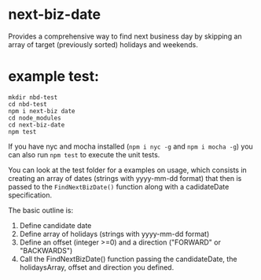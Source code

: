 # next-biz-date
Provides a comprehensive way to find next business day by skipping an array of target (previously sorted) holidays and weekends.

# example test:

```
mkdir nbd-test
cd nbd-test
npm i next-biz date
cd node_modules
cd next-biz-date
npm test
```

If you have nyc and mocha installed (`npm i nyc -g` and `npm i mocha -g`) you can also run `npm test` to execute the unit tests.

You can look at the test folder for a examples on usage, which consists in creating an array of dates (strings with yyyy-mm-dd format) that then is passed to the `FindNextBizDate()` function along with a cadidateDate specification.

The basic outline is:
1. Define candidate date
2. Define array of holidays (strings with yyyy-mm-dd format)
3. Define an offset (integer >=0) and a direction ("FORWARD" or "BACKWARDS")
3. Call the FindNextBizDate() function passing the candidateDate, the holidaysArray, offset and direction you defined.
